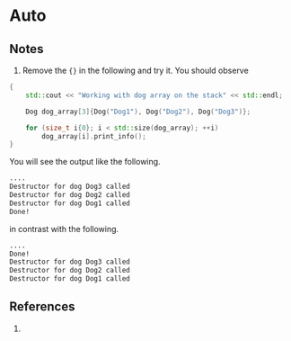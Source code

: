 # Auto

## Notes
1. Remove the `{}` in the following and try it. You should observe 

```cpp
{
    std::cout << "Working with dog array on the stack" << std::endl;

    Dog dog_array[3]{Dog("Dog1"), Dog("Dog2"), Dog("Dog3")};

    for (size_t i{0}; i < std::size(dog_array); ++i)
        dog_array[i].print_info();
}
```

You will see the output like the following.

```txt
....
Destructor for dog Dog3 called
Destructor for dog Dog2 called
Destructor for dog Dog1 called
Done!
```

in contrast with the following.

```txt
....
Done!
Destructor for dog Dog3 called
Destructor for dog Dog2 called
Destructor for dog Dog1 called
```



## References

1. 

